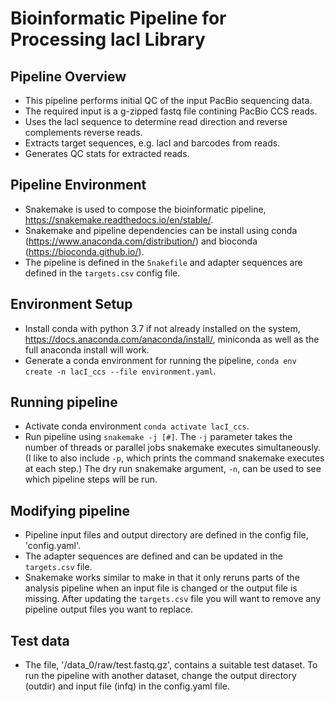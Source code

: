 # Bioinformatic Pipeline for Processing lacI Library

## Pipeline Overview

- This pipeline performs initial QC of the input PacBio sequencing data.
- The required input is a g-zipped fastq file contining PacBio CCS reads.
- Uses the lacI sequence to determine read direction and reverse complements reverse reads.
- Extracts target sequences, e.g. lacI and barcodes from reads.
- Generates QC stats for extracted reads.

## Pipeline Environment
- Snakemake is used to compose the bioinformatic pipeline, https://snakemake.readthedocs.io/en/stable/.  
- Snakemake and pipeline dependencies can be install using conda (https://www.anaconda.com/distribution/) and bioconda (https://bioconda.github.io/).
- The pipeline is defined in the `Snakefile` and adapter sequences are defined in the `targets.csv` config file. 

## Environment Setup
- Install conda with python 3.7 if not already installed on the system, https://docs.anaconda.com/anaconda/install/, miniconda as well as the full anaconda install will work. 
- Generate a conda environment for running the pipeline, `conda env create -n lacI_ccs --file environment.yaml`.


## Running pipeline
- Activate conda environment `conda activate lacI_ccs`.
- Run pipeline using `snakemake -j [#]`. The `-j` parameter takes the number of threads or parallel jobs snakemake executes simultaneously. (I like to also include `-p`, which prints the command snakemake executes at each step.) The dry run snakemake argument, `-n`, can be used to see which pipeline steps will be run.

## Modifying pipeline
- Pipeline input files and output directory are defined in the config file, 'config.yaml'. 
- The adapter sequences are defined and can be updated in the `targets.csv` file. 
- Snakemake works similar to make in that it only reruns parts of the analysis pipeline when an input file is changed or the output file is missing. After updating the `targets.csv` file you will want to remove any pipeline output files you want to replace.  

## Test data
- The file, '/data_0/raw/test.fastq.gz', contains a suitable test dataset. To run the pipeline with another dataset, change the output directory (outdir) and input file (infq) in the config.yaml file.